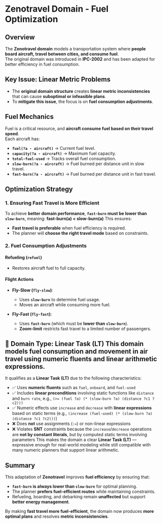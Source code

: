 # Zenotravel Domain - Fuel Optimization

## Overview
The **Zenotravel domain** models a transportation system where **people board aircraft, travel between cities, and consume fuel**.  
The original domain was introduced in **IPC-2002** and has been adapted for better efficiency in fuel consumption.

## Key Issue: Linear Metric Problems
- The **original domain structure** creates **linear metric inconsistencies** that can cause **suboptimal or infeasible plans**.
- To **mitigate this issue**, the focus is on **fuel consumption adjustments**.

## Fuel Mechanics
Fuel is a critical resource, and **aircraft consume fuel based on their travel speed**.  
Each aircraft has:
- **`fuel(?a - aircraft)`** → Current fuel level.
- **`capacity(?a - aircraft)`** → Maximum fuel capacity.
- **`total-fuel-used`** → Tracks overall fuel consumption.
- **`slow-burn(?a - aircraft)`** → Fuel burned per distance unit in slow travel.
- **`fast-burn(?a - aircraft)`** → Fuel burned per distance unit in fast travel.

## Optimization Strategy
### 1. Ensuring **Fast Travel is More Efficient**
To achieve **better domain performance**, **`fast-burn` must be lower than `slow-burn`**, meaning:
**fast-burn(a) < slow-burn(a)**
This ensures:
- **Fast travel is preferable** when fuel efficiency is required.
- The planner will **choose the right travel mode** based on constraints.

### 2. Fuel Consumption Adjustments
#### **Refueling (`refuel`)**
- Restores aircraft fuel to full capacity.

#### **Flight Actions**
- **Fly-Slow (`fly-slow`)**:  
  - Uses **`slow-burn`** to determine fuel usage.
  - Moves an aircraft while consuming more fuel.
  
- **Fly-Fast (`fly-fast`)**:  
  - Uses **`fast-burn`** (which must be **lower than `slow-burn`**).
  - **Zoom-limit** restricts fast travel to a limited number of passengers.

 ## 🧮 Domain Type: Linear Task (LT) This domain models fuel consumption and movement in air travel using **numeric fluents** and **linear arithmetic expressions**. 
 It qualifies as a **Linear Task (LT)** due to the following characteristics: 
 - ✅ Uses **numeric fluents** such as `fuel`, `onboard`, and `fuel-used` 
 - ✅ Includes **linear preconditions** involving static functions like `distance` and `burn rate`, e.g., `(>= (fuel ?a) (* (slow-burn ?a) (distance ?c1 ?c2)))` 
 - ✅ Numeric effects use `increase` and `decrease` with **linear expressions** based on static terms (e.g., `(increase (fuel-used) (* (slow-burn ?a) (distance ?c1 ?c2)))`) 
 - ❌ Does **not** use assignments (`:=`) or non-linear expressions 
 - ❌ Violates **SNT** constraints because the `increase`/`decrease` operations are **not by constant literals**, but by computed static terms involving parameters This makes the domain a clear **Linear Task (LT)** 
 — expressive enough for real-world modeling while still compatible with many numeric planners that support linear arithmetic. 

## Summary
This adaptation of **Zenotravel** improves **fuel efficiency** by ensuring that:
- **`fast-burn` is always lower than `slow-burn`** for optimal planning.
- The planner **prefers fuel-efficient routes** while maintaining constraints.
- Refueling, boarding, and debarking remain **unaffected** but support **better energy management**.

By making **fast travel more fuel-efficient**, the domain now produces **more optimal plans** and resolves **metric inconsistencies**.

